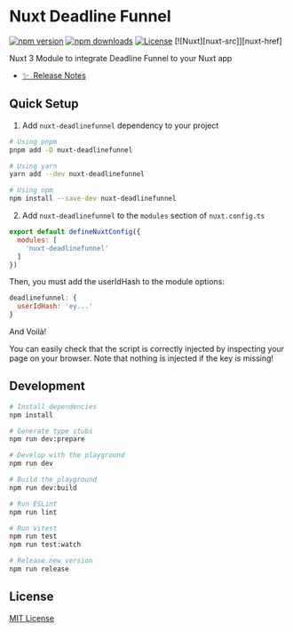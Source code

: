 # Nuxt Deadline Funnel

[![npm version][npm-version-src]][npm-version-href]
[![npm downloads][npm-downloads-src]][npm-downloads-href]
[![License][license-src]][license-href]
[![Nuxt][nuxt-src]][nuxt-href]

Nuxt 3 Module to integrate Deadline Funnel to your Nuxt app

- [✨ &nbsp;Release Notes](/CHANGELOG.md)

## Quick Setup

1. Add `nuxt-deadlinefunnel` dependency to your project

```bash
# Using pnpm
pnpm add -D nuxt-deadlinefunnel

# Using yarn
yarn add --dev nuxt-deadlinefunnel

# Using npm
npm install --save-dev nuxt-deadlinefunnel
```

2. Add `nuxt-deadlinefunnel` to the `modules` section of `nuxt.config.ts`

```js
export default defineNuxtConfig({
  modules: [
    'nuxt-deadlinefunnel'
  ]
})
```

Then, you must add the userIdHash to the module options:

```js
deadlinefunnel: {
  userIdHash: 'ey...'
}
```

And Voilà!

You can easily check that the script is correctly injected by inspecting your page on your browser. Note that nothing is injected if the key is missing!

## Development

```bash
# Install dependencies
npm install

# Generate type stubs
npm run dev:prepare

# Develop with the playground
npm run dev

# Build the playground
npm run dev:build

# Run ESLint
npm run lint

# Run Vitest
npm run test
npm run test:watch

# Release new version
npm run release
```

## License

[MIT License](./LICENSE)

<!-- Badges -->

[npm-version-src]: https://img.shields.io/npm/v/nuxt-deadlinefunnel/latest.svg
[npm-version-href]: https://npmjs.com/package/nuxt-deadlinefunnel
[npm-downloads-src]: https://img.shields.io/npm/dt/nuxt-deadlinefunnel.svg
[npm-downloads-href]: https://npmjs.com/package/nuxt-deadlinefunnel
[license-src]: https://img.shields.io/npm/l/nuxt-deadlinefunnel.svg
[license-href]: https://npmjs.com/package/nuxt-deadlinefunnel
